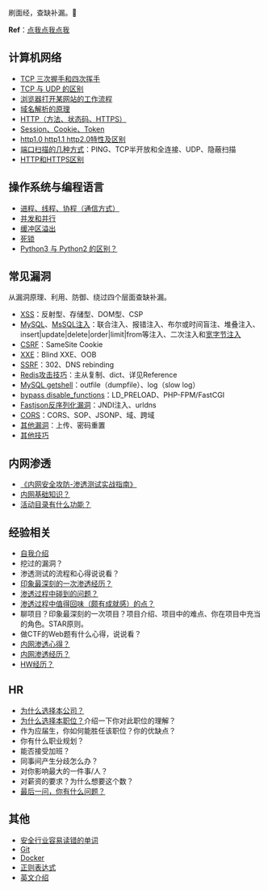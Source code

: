 刷面经，查缺补漏。🐶

**Ref**：[点我点我点我](./Reference.md)

## 计算机网络

- [TCP 三次握手和四次挥手](./计算机网络/TCP三次握手和四次挥手.md)
- [TCP 与 UDP 的区别](./计算机网络/TCP与UDP的区别.md)
- [浏览器打开某网站的工作流程](./计算机网络/浏览器打开某网站的工作流程.md)
- [域名解析的原理](./计算机网络/域名解析的原理.md)
- [HTTP（方法、状态码、HTTPS）](https://cyc2018.github.io/CS-Notes/#/notes/HTTP)
- [Session、Cookie、Token](./计算机网络/Session、Cookie、Token.md)
- [http1.0 http1.1 http2.0特性及区别](./计算机网络/http1.0%20http1.1%20http2.0特性及区别.md)
- [端口扫描的几种方式](./计算机网络/端口扫描的几种方式.md)：PING、TCP半开放和全连接、UDP、隐蔽扫描
- [HTTP和HTTPS区别](https://juejin.im/entry/58d7635e5c497d0057fae036)

## 操作系统与编程语言

- [进程、线程、协程（通信方式）](./操作系统与编程语言/进程、线程、协程.md)
- [并发和并行](./操作系统与编程语言/并发和并行.md)
- [缓冲区溢出](./操作系统与编程语言/缓冲区溢出.md)
- [死锁](./操作系统与编程语言/死锁.md)
- [Python3 与 Python2 的区别？](./操作系统与编程语言/Python3与Python2的区别.md)

## 常见漏洞

从漏洞原理、利用、防御、绕过四个层面查缺补漏。

- [XSS](./常见漏洞/XSS.md)：反射型、存储型、DOM型、CSP
- [MySQL](https://github.com/aleenzz/MYSQL_SQL_BYPASS_WIKI)、[MsSQL注入](https://github.com/aleenzz/MSSQL_SQL_BYPASS_WIKI)：联合注入、报错注入、布尔或时间盲注、堆叠注入、insert|update|delete|order|limit|from等注入、二次注入和[宽字节注入](./常见漏洞/宽字节注入.md)
- [CSRF](./常见漏洞/CSRF.md)：SameSite Cookie
- [XXE](./常见漏洞/XXE.md)：Blind XXE、OOB
- [SSRF](./常见漏洞/SSRF.md)：302、DNS rebinding
- [Redis攻击技巧](./常见漏洞/Redis攻击技巧.md)：主从复制、dict、详见Reference
- [MySQL getshell](./常见漏洞/MySQL%20getshell.md)：outfile（dumpfile）、log（slow log）
- [bypass disable_functions](./常见漏洞/bypass%20disable_functions.md)：LD_PRELOAD、PHP-FPM/FastCGI
- [Fastjson反序列化漏洞](./常见漏洞/Fastjson反序列化漏洞.md)：JNDI注入、urldns
- [CORS](./常见漏洞/域的概念、跨域的方法.md)：CORS、SOP、JSONP、域、跨域
- [其他漏洞](./常见漏洞/其他漏洞.md)：上传、密码重置
- [其他技巧](./常见漏洞/其他技巧.md)

## 内网渗透

- [《内网安全攻防-渗透测试实战指南》](https://github.com/SewellDinG/Pentest-Notes)
- [内网基础知识？](./内网渗透/内网基础知识.md)
- [活动目录有什么功能？](./内网渗透/活动目录有什么功能.md)

## 经验相关

- [自我介绍](./经验相关/自我介绍.md)
- 挖过的漏洞？
- 渗透测试的流程和心得说说看？
- [印象最深刻的一次渗透经历？](./经验相关/印象最深刻的一次渗透经历.md)
- [渗透过程中碰到的问题？](./经验相关/渗透过程中碰到的问题.md)
- [渗透过程中值得回味（颇有成就感）的点？](./经验相关/渗透过程中值得回味（颇有成就感）的点.md)
- 聊项目？印象最深刻的一次项目？项目介绍、项目中的难点、你在项目中充当的角色。STAR原则。
- 做CTF的Web题有什么心得，说说看？
- [内网渗透心得？](./经验相关/内网渗透心得.md)
- [内网渗透经历？](./经验相关/内网渗透经历.md)
- [HW经历？](./经验相关/HW经历.md)

## HR

- [为什么选择本公司？](./HR/为什么选择本公司.md)
- [为什么选择本职位？](./HR/为什么选择本职位.md)介绍一下你对此职位的理解？
- 作为应届生，你如何能胜任该职位？你的优缺点？
- 你有什么职业规划？
- 能否接受加班？
- 同事间产生分歧怎么办？
- 对你影响最大的一件事/人？
- 对薪资的要求？为什么想要这个数？
- [最后一问，你有什么问题？](./HR/你有什么问题.md)

## 其他

- [安全行业容易读错的单词](./其他/安全行业容易读错的单词.md)
- [Git](https://cyc2018.github.io/CS-Notes/#/notes/Git)
- [Docker](https://cyc2018.github.io/CS-Notes/#/notes/Docker)
- [正则表达式](https://cyc2018.github.io/CS-Notes/#/notes/正则表达式)
- [英文介绍](./其他/英文介绍.md)

